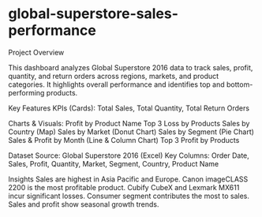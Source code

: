 # global-superstore-sales-performance
Project Overview

This dashboard analyzes Global Superstore 2016 data to track sales, profit, quantity, and return orders across regions, markets, and product categories. It highlights overall performance and identifies top and bottom-performing products.

Key Features
KPIs (Cards): Total Sales, Total Quantity, Total Return Orders

Charts & Visuals:
Profit by Product Name
Top 3 Loss by Products
Sales by Country (Map)
Sales by Market (Donut Chart)
Sales by Segment (Pie Chart)
Sales & Profit by Month (Line & Column Chart)
Top 3 Profit by Products

Dataset
Source: Global Superstore 2016 (Excel)
Key Columns: Order Date, Sales, Profit, Quantity, Market, Segment, Country, Product Name

Insights
Sales are highest in Asia Pacific and Europe.
Canon imageCLASS 2200 is the most profitable product.
Cubify CubeX and Lexmark MX611 incur significant losses.
Consumer segment contributes the most to sales.
Sales and profit show seasonal growth trends.
